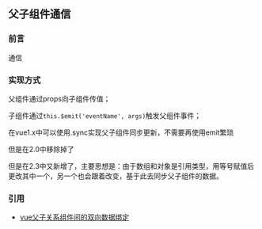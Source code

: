 ## 父子组件通信

### 前言

通信

### 实现方式

父组件通过props向子组件传值；

子组件通过`this.$emit('eventName', args)`触发父组件事件；

在vue1.x中可以使用.sync实现父子组件同步更新，不需要再使用emit繁琐

但是在2.0中移除掉了

但是在2.3中又新增了，主要思想是：由于数组和对象是引用类型，用等号赋值后更改其中一个，另一个也会跟着改变，基于此去同步父子组件的数据。

### 引用

- [vue父子关系组件间的双向数据绑定](https://juejin.im/post/5ad95e45f265da0b7b3572e9)
